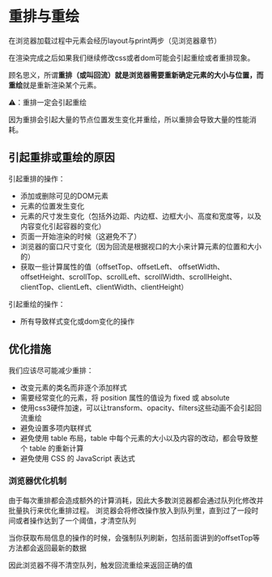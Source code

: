# 重排与重绘
在浏览器加载过程中元素会经历layout与print两步（见浏览器章节）

在渲染完成之后如果我们继续修改css或者dom可能会引起重绘或者重排现象。

顾名思义，所谓**重排（或叫回流）**就是浏览器需要重新确定元素的大小与位置，而**重绘**就是重新渲染某个元素。

⚠：重排一定会引起重绘

因为重排会引起大量的节点位置发生变化并重绘，所以重排会导致大量的性能消耗。

## 引起重排或重绘的原因

引起重排的操作： 
- 添加或删除可见的DOM元素 
- 元素的位置发生变化 
- 元素的尺寸发生变化（包括外边距、内边框、边框大小、高度和宽度等，以及内容变化引起容器的变化） 
- 页面一开始渲染的时候（这避免不了） 
- 浏览器的窗口尺寸变化（因为回流是根据视口的大小来计算元素的位置和大小的）
- 获取一些计算属性的值（offsetTop、offsetLeft、 offsetWidth、offsetHeight、scrollTop、scrollLeft、scrollWidth、scrollHeight、clientTop、clientLeft、clientWidth、clientHeight）

引起重绘的操作：
- 所有导致样式变化或dom变化的操作

## 优化措施

我们应该尽可能减少重排：
- 改变元素的类名而非逐个添加样式 
- 需要经常变化的元素，将 position 属性的值设为 fixed 或 absolute
- 使用css3硬件加速，可以让transform、opacity、filters这些动画不会引起回流重绘
- 避免设置多项内联样式 
- 避免使用 table 布局，table 中每个元素的大小以及内容的改动，都会导致整个 table 的重新计算
- 避免使用 CSS 的 JavaScript 表达式

### 浏览器优化机制
由于每次重排都会造成额外的计算消耗，因此大多数浏览器都会通过队列化修改并批量执行来优化重排过程。
浏览器会将修改操作放入到队列里，直到过了一段时间或者操作达到了一个阈值，才清空队列

当你获取布局信息的操作的时候，会强制队列刷新，包括前面讲到的offsetTop等方法都会返回最新的数据

因此浏览器不得不清空队列，触发回流重绘来返回正确的值